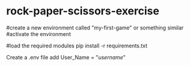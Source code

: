 # rock-paper-scissors-exercise

#create a new environment called "my-first-game" or something similar
#activate the environment

#load the required modules 
    pip install -r requirements.txt

Create a .env file
add User_Name = "*username*"


